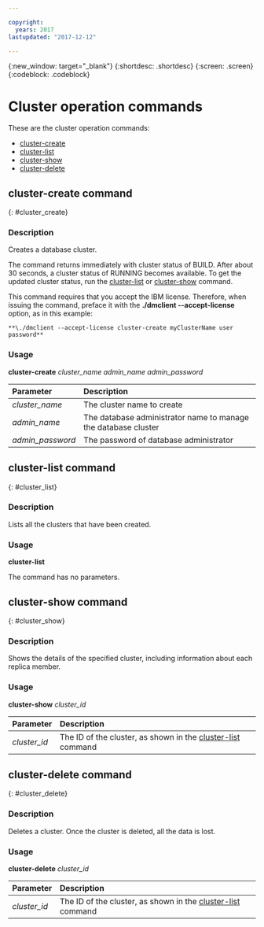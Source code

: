 ```yaml
---

copyright:
  years: 2017
lastupdated: "2017-12-12"

---
```


{:new_window: target="_blank"}
{:shortdesc: .shortdesc}
{:screen: .screen}
{:codeblock: .codeblock}


# Cluster operation commands

These are the cluster operation commands:

- [cluster-create](#cluster_create)
- [cluster-list](#cluster_list)
- [cluster-show](#cluster_show)
- [cluster-delete](#cluster_delete)

## cluster-create command
{: #cluster_create}

### Description

Creates a database cluster. 

The command returns immediately with cluster status of BUILD. After about 30 seconds, a cluster status of RUNNING becomes available. To get the updated cluster status, run the [cluster-list](#cluster_list) or [cluster-show](#cluster_show) command.

This command requires that you accept the IBM license. Therefore, when issuing the command, preface it with the **\./dmclient --accept-license** option, as in this example:

```
**\./dmclient --accept-license cluster-create myClusterName user password**
```

### Usage

**cluster-create** *cluster_name* *admin_name* *admin_password*

| Parameter        |  Description                                                    |
| :--------------- |  :------------------------------------------------------------- |
| *cluster_name*   |  The cluster name to create                                     |
| *admin_name*     |  The database administrator name to manage the database cluster |
| *admin_password* |  The password of database administrator                         |

## cluster-list command
{: #cluster_list}

### Description

Lists all the clusters that have been created.

### Usage
**cluster-list**

The command has no parameters.

## cluster-show command
{: #cluster_show}

### Description

Shows the details of the specified cluster, including information about each replica member.  

### Usage
**cluster-show** *cluster_id*

| Parameter        |  Description                                                    |
| :--------------- |  :------------------------------------------------------------- |
| *cluster_id*     |  The ID of the cluster, as shown in the [cluster-list](#cluster_list) command |


## cluster-delete command
{: #cluster_delete}

### Description

Deletes a cluster. Once the cluster is deleted, all the data is lost.

### Usage

**cluster-delete** *cluster_id*

| Parameter        |  Description                                                    |
| :--------------- |  :------------------------------------------------------------- |
| *cluster_id*     |  The ID of the cluster, as shown in the [cluster-list](#cluster_list) command |
